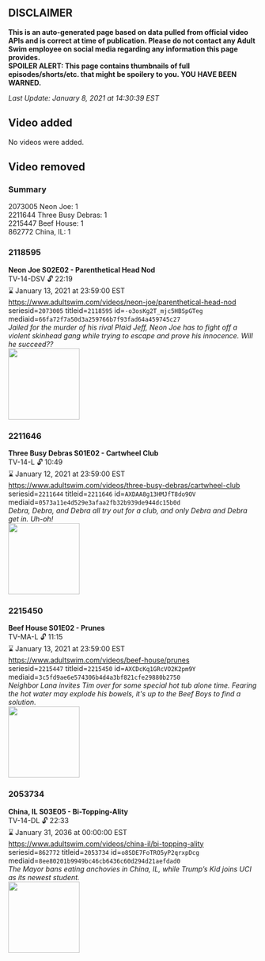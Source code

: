 ## DISCLAIMER
**This is an auto-generated page based on data pulled from official video APIs and is correct at time of publication. Please do not contact any Adult Swim employee on social media regarding any information this page provides.**  
**SPOILER ALERT: This page contains thumbnails of full episodes/shorts/etc. that might be spoilery to you. YOU HAVE BEEN WARNED.**  

_Last Update: January 8, 2021 at 14:30:39 EST_
## Video added
No videos were added.  
## Video removed
### Summary
2073005 Neon Joe: 1  
2211644 Three Busy Debras: 1  
2215447 Beef House: 1  
862772 China, IL: 1  
### 2118595
**Neon Joe S02E02 - Parenthetical Head Nod**  
TV-14-DSV 🔓 22:19  
⌛ January 13, 2021 at 23:59:00 EST  
https://www.adultswim.com/videos/neon-joe/parenthetical-head-nod  
seriesid=`2073005` titleid=`2118595` id=`-o3osKg2T_mjc5HBSpGTeg` mediaid=`66fa72f7a50d3a259766b7f93fad64a459745c27`  
_Jailed for the murder of his rival Plaid Jeff, Neon Joe has to fight off a violent skinhead gang while trying to escape and prove his innocence. Will he succeed??_  
<a href="https://media.cdn.adultswim.com/uploads/20200312/thumbnails/2_203121146486-neonjoe_202_dup-20170425.jpg"><img src="https://media.cdn.adultswim.com/uploads/20200312/thumbnails/2_203121146486-neonjoe_202_dup-20170425.jpg" height="144px" /></a>
### 2211646
**Three Busy Debras S01E02 - Cartwheel Club**  
TV-14-L 🔓 10:49  
⌛ January 12, 2021 at 23:59:00 EST  
https://www.adultswim.com/videos/three-busy-debras/cartwheel-club  
seriesid=`2211644` titleid=`2211646` id=`AXDAA8g13HMJfT8do9OV` mediaid=`0573a11e4d529e3afaa2fb32b939de944dc15b0d`  
_Debra, Debra, and Debra all try out for a club, and only Debra and Debra get in. Uh-oh!_  
<a href="https://media.cdn.adultswim.com/uploads/20200309/thumbnails/2_20391157138-ThreeBusyDebras_102_dup-20191121.jpg"><img src="https://media.cdn.adultswim.com/uploads/20200309/thumbnails/2_20391157138-ThreeBusyDebras_102_dup-20191121.jpg" height="144px" /></a>
### 2215450
**Beef House S01E02 - Prunes**  
TV-MA-L 🔓 11:15  
⌛ January 13, 2021 at 23:59:00 EST  
https://www.adultswim.com/videos/beef-house/prunes  
seriesid=`2215447` titleid=`2215450` id=`AXCDcKq1GRcVO2K2pm9Y` mediaid=`3c5fd9ae6e574306b4d4a3bf821cfe29880b2750`  
_Neighbor Lana invites Tim over for some special hot tub alone time. Fearing the hot water may explode his bowels, it's up to the Beef Boys to find a solution._  
<a href="https://media.cdn.adultswim.com/uploads/20200226/thumbnails/2_202261639201-BeefHouse_103_dup-20200106.jpg"><img src="https://media.cdn.adultswim.com/uploads/20200226/thumbnails/2_202261639201-BeefHouse_103_dup-20200106.jpg" height="144px" /></a>
### 2053734
**China, IL S03E05 - Bi-Topping-Ality**  
TV-14-DL 🔓 22:33  
⌛ January 31, 2036 at 00:00:00 EST  
https://www.adultswim.com/videos/china-il/bi-topping-ality  
seriesid=`862772` titleid=`2053734` id=`o8SDE7FoTRO5yP2qrxpDcg` mediaid=`8ee80201b9949bc46cb6436c60d294d21aefdad0`  
_The Mayor bans eating anchovies in China, IL, while Trump’s Kid joins UCI as its newest student._  
<a href="https://media.cdn.adultswim.com/uploads/20200302/thumbnails/2_2032170410-chinail_303_dup-20150424.jpg"><img src="https://media.cdn.adultswim.com/uploads/20200302/thumbnails/2_2032170410-chinail_303_dup-20150424.jpg" height="144px" /></a>

